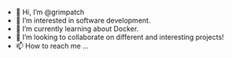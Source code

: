 - 👋 Hi, I’m @grimpatch
- 👀 I’m interested in software development.
- 🌱 I’m currently learning about Docker.
- 💞️ I’m looking to collaborate on different and interesting projects!
- 📫 How to reach me ...

<!---
grimpatch/grimpatch is a ✨ special ✨ repository because its `README.md` (this file) appears on your GitHub profile.
You can click the Preview link to take a look at your changes.
--->
